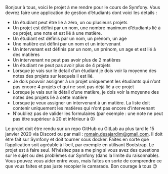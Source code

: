 Bonjour à tous, voici le projet à me rendre pour le cours de Symfony. 
Vous devrez faire une application de gestion d’étudiants dont voici les détails :
- Un étudiant  peut être lié à zéro, un ou plusieurs projets
- Un projet est défini par un nom, une nombre maximum d’étudiants lié à ce projet, une note et est lié à une matière.
- Un étudiant est définis par un nom, un prénom, un age 
- Une matière est défini par un nom et un intervenant
- Un intervenant est définis par un nom, un prénom, un age et est lié à des matières
- Un intervenant ne peut pas avoir plus de 2 matières
- Un étudiant ne peut pas avoir plus de 4 projets
- Lorsque je vais sur le detail d’un étudiant je dois voir la moyenne des notes des projets sur lesquels il est lié.
- Je dois pouvoir assigner à un projet uniquement les étudiants qui n’ont pas encore 4 projets et qui ne sont pas déjà lié a ce projet
- Lorsque je vais sur le détail d’une matière, je dois voir la moyenne des notes des projets lié à cette matière
- Lorsque je veux assigner un intervenant à un matière. La liste doit contenir uniquement les matières qui n’ont pas encore d’intervenant
- N'oubliez pas de valider les formulaires (par exemple : une note ne peut pas être supérieur à 20 et inférieur à 0)

Le projet doit être rendu sur un repo GitHub ou GitLab au plus tard le 15 janvier 2020 via Discord ou par mail : romain.desajardim@gmail.com. Il doit être fait sur Symfony et doit tourner sous docker. Faites en sorte que l’application soit agréable à l’oeil, par exemple en utilisant Bootstrap.
Le projet est à faire seul. 
N’hésitez pas a me ping si vous avez des questions sur le sujet ou des problèmes sur Symfony (dans la limite du raisonnable).
Vous pouvez vous aider entre vous, mais faites en sorte de comprendre ce que vous faites et pas juste recopier le camarade.
Bon courage à tous :wink:
